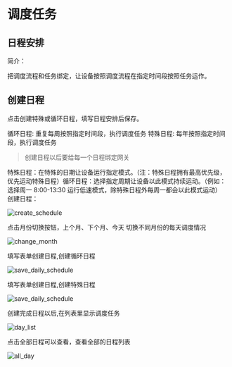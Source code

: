 # 调度任务

## 日程安排

简介：

把调度流程和任务绑定，让设备按照调度流程在指定时间段按照任务运作。


## 创建日程

点击创建特殊或循环日程，填写日程安排后保存。

循环日程: 重复每周按照指定时间段，执行调度任务
特殊日程: 每年按照指定时间段，执行调度任务

> 创建日程以后要给每一个日程绑定网关



特殊日程：在特殊的日期让设备运行指定模式。（注：特殊日程拥有最高优先级，优先运动特殊日程）循环日程：选择指定周期让设备以此模式持续运动。（例如：选择周一 8:00-13:30 运行低速模式，除特殊日程外每周一都会以此模式运动）
创建日程：

![create_schedule](/assets/img/schedule/create_schedule.png)


点击月份切换按钮，上个月、下个月、今天 切换不同月份的每天调度情况

![change_month](/assets/img/schedule/change_month.png)

填写表单创建日程,创建循环日程

![save_daily_schedule](/assets/img/schedule/save_daily_schedule.png)

填写表单创建日程,创建特殊日程

![save_daily_schedule](/assets/img/schedule/save_daily_schedule.png)

创建完成日程以后,在列表里显示调度任务

![day_list](/assets/img/schedule/day_list.png)

点击全部日程可以查看，查看全部的日程列表

![all_day](/assets/img/schedule/all_day.png)